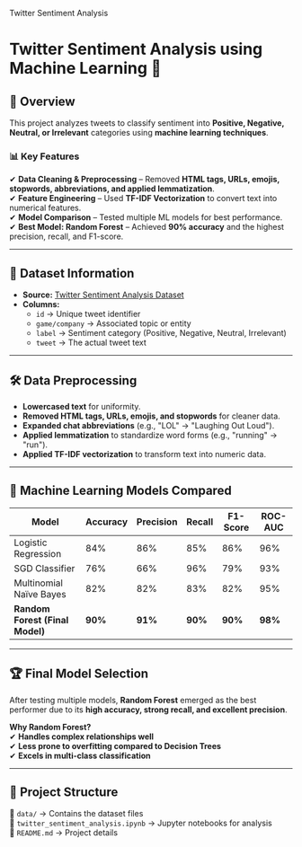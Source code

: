 Twitter Sentiment Analysis
# **Twitter Sentiment Analysis using Machine Learning** 🚀  

## 📌 **Overview**  

This project analyzes tweets to classify sentiment into **Positive, Negative, Neutral, or Irrelevant** categories using **machine learning techniques**.  

### 📊 **Key Features**  
✔ **Data Cleaning & Preprocessing** – Removed **HTML tags, URLs, emojis, stopwords, abbreviations, and applied lemmatization**.  
✔ **Feature Engineering** – Used **TF-IDF Vectorization** to convert text into numerical features.  
✔ **Model Comparison** – Tested multiple ML models for best performance.  
✔ **Best Model: Random Forest** – Achieved **90% accuracy** and the highest precision, recall, and F1-score.  

---

## 📂 **Dataset Information**  
- **Source:** [Twitter Sentiment Analysis Dataset](https://www.kaggle.com/datasets/jp797498e/twitter-entity-sentiment-analysis)
- **Columns:**  
  - `id` → Unique tweet identifier  
  - `game/company` → Associated topic or entity  
  - `label` → Sentiment category (Positive, Negative, Neutral, Irrelevant)  
  - `tweet` → The actual tweet text  

---

## 🛠 **Data Preprocessing**  
- **Lowercased text** for uniformity.  
- **Removed HTML tags, URLs, emojis, and stopwords** for cleaner data.  
- **Expanded chat abbreviations** (e.g., "LOL" → "Laughing Out Loud").  
- **Applied lemmatization** to standardize word forms (e.g., "running" → "run").  
- **Applied TF-IDF vectorization** to transform text into numeric data.  

---

## 🤖 **Machine Learning Models Compared**  
| Model                  | Accuracy | Precision | Recall | F1-Score | ROC-AUC |
|------------------------|----------|----------|--------|----------|---------|
| Logistic Regression    | 84%      | 86%      | 85%    | 86%      | 96%     |
| SGD Classifier        | 76%      | 66%      | 96%    | 79%      | 93%     |
| Multinomial Naïve Bayes | 82%      | 82%      | 83%    | 82%      | 95%     |
| **Random Forest (Final Model)** | **90%** | **91%** | **90%** | **90%** | **98%** |

---

## 🏆 **Final Model Selection**  
After testing multiple models, **Random Forest** emerged as the best performer due to its **high accuracy, strong recall, and excellent precision**.  

**Why Random Forest?**  
✔ **Handles complex relationships well**  
✔ **Less prone to overfitting compared to Decision Trees**  
✔ **Excels in multi-class classification**  

---

## 📌 **Project Structure**  
📂 `data/` → Contains the dataset files  
📜 `twitter_sentiment_analysis.ipynb` → Jupyter notebooks for analysis  
📜 `README.md` → Project details  
